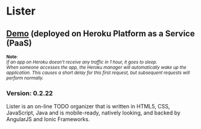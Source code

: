# Lister
## [Demo](https://heroku-lister.herokuapp.com/) (deployed on Heroku Platform as a Service (PaaS)
<small>
	<b>Note</b>:
		<div><i>If an app on Heroku doesn't receive any traffic in 1 hour, it goes to sleep.</i></div>
		<div><i>When someone accesses the app, the Heroku manager will automatically wake up the application. This causes a short delay for this first request, but subsequent requests will perform normally.</i></div>
</small>

### Version: 0.2.22
Lister is an on-line TODO organizer that is written in HTML5, CSS, JavaScript, Java and is mobile-ready, natively looking, and backed by AngularJS and Ionic Frameworks.

